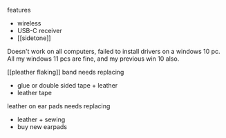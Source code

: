 features
- wireless
- USB-C receiver 
- [[sidetone]]

Doesn't work on all computers, failed to install drivers on a windows 10 pc.
All my windows 11 pcs are fine, and my previous win 10 also.

[[pleather flaking]]
band needs replacing
- glue or double sided tape + leather
- leather tape

leather on ear pads needs replacing
- leather + sewing
- buy new earpads